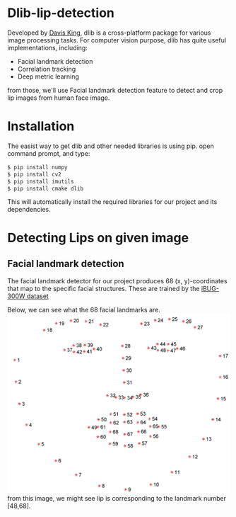# Dlib-lip-detection
Developed by [Davis King](https://github.com/davisking), dlib is a cross-platform package for various image processing tasks.
For computer vision purpose, dlib has quite useful implementations, including:

* Facial landmark detection
* Correlation tracking
* Deep metric learning

from those, we'll use Facial landmark detection feature to detect and crop lip images from human face image.

# Installation
The easist way to get dlib and other needed libraries is using pip. open command prompt, and type:
~~~
$ pip install numpy
$ pip install cv2
$ pip install imutils
$ pip install cmake dlib
~~~

This will automatically install the required libraries for our project and its dependencies.

# Detecting Lips on given image
## Facial landmark detection
The facial landmark detector for our project produces 68 (x, y)-coordinates that map to the specific facial structures. These are trained by the [iBUG-300W dataset](https://ibug.doc.ic.ac.uk/resources/facial-point-annotations/)

Below, we can see what the 68 facial landmarks are. 
![facial_landmarks](./captures/facial_landmarks.jpg)
from this image, we might see lip is corresponding to the landmark number [48,68].
